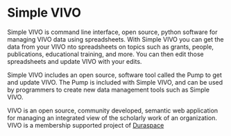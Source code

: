 # Simple VIVO

Simple VIVO is command line interface, open source, python software for managing VIVO data using spreadsheets.  With Simple VIVO
you can get the data from your VIVO nto spreadsheets on topics such as grants, people, publications, educational training, and 
more.  You can then edit those spreadsheets and update VIVO with your edits.

Simple VIVO includes an open source, software tool called the Pump to get and update VIVO.  The Pump is included with Simple 
VIVO, and can be used by  programmers to create new data management tools such as Simple VIVO.

VIVO is an open source, community developed, semantic web application for managing an integrated view of the 
scholarly work of an organization. VIVO is a membership supported project of [Duraspace](http://duraspace.org)
